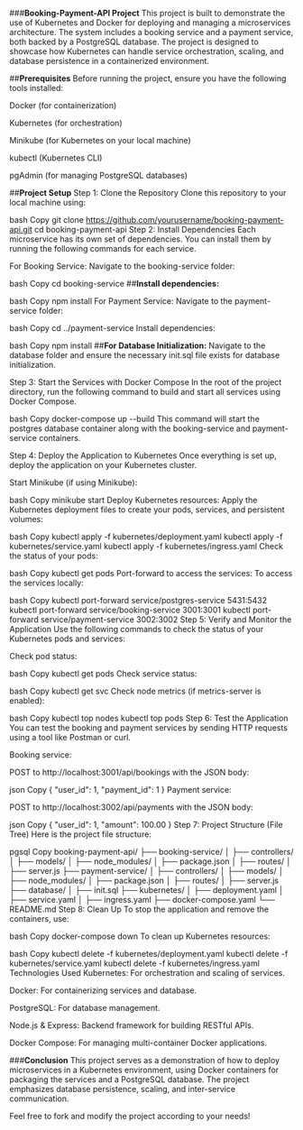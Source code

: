 ###**Booking-Payment-API Project**
This project is built to demonstrate the use of Kubernetes and Docker for deploying and managing a microservices architecture. The system includes a booking service and a payment service, both backed by a PostgreSQL database. The project is designed to showcase how Kubernetes can handle service orchestration, scaling, and database persistence in a containerized environment.

##**Prerequisites**
Before running the project, ensure you have the following tools installed:

Docker (for containerization)

Kubernetes (for orchestration)

Minikube (for Kubernetes on your local machine)

kubectl (Kubernetes CLI)

pgAdmin (for managing PostgreSQL databases)

##**Project Setup**
Step 1: Clone the Repository
Clone this repository to your local machine using:

bash
Copy
git clone https://github.com/yourusername/booking-payment-api.git
cd booking-payment-api
Step 2: Install Dependencies
Each microservice has its own set of dependencies. You can install them by running the following commands for each service.

For Booking Service:
Navigate to the booking-service folder:

bash
Copy
cd booking-service
##**Install dependencies:**

bash
Copy
npm install
For Payment Service:
Navigate to the payment-service folder:

bash
Copy
cd ../payment-service
Install dependencies:

bash
Copy
npm install
##**For Database Initialization:**
Navigate to the database folder and ensure the necessary init.sql file exists for database initialization.

Step 3: Start the Services with Docker Compose
In the root of the project directory, run the following command to build and start all services using Docker Compose.

bash
Copy
docker-compose up --build
This command will start the postgres database container along with the booking-service and payment-service containers.

Step 4: Deploy the Application to Kubernetes
Once everything is set up, deploy the application on your Kubernetes cluster.

Start Minikube (if using Minikube):

bash
Copy
minikube start
Deploy Kubernetes resources: Apply the Kubernetes deployment files to create your pods, services, and persistent volumes:

bash
Copy
kubectl apply -f kubernetes/deployment.yaml
kubectl apply -f kubernetes/service.yaml
kubectl apply -f kubernetes/ingress.yaml
Check the status of your pods:

bash
Copy
kubectl get pods
Port-forward to access the services: To access the services locally:

bash
Copy
kubectl port-forward service/postgres-service 5431:5432
kubectl port-forward service/booking-service 3001:3001
kubectl port-forward service/payment-service 3002:3002
Step 5: Verify and Monitor the Application
Use the following commands to check the status of your Kubernetes pods and services:

Check pod status:

bash
Copy
kubectl get pods
Check service status:

bash
Copy
kubectl get svc
Check node metrics (if metrics-server is enabled):

bash
Copy
kubectl top nodes
kubectl top pods
Step 6: Test the Application
You can test the booking and payment services by sending HTTP requests using a tool like Postman or curl.

Booking service:

POST to http://localhost:3001/api/bookings with the JSON body:

json
Copy
{
  "user_id": 1,
  "payment_id": 1
}
Payment service:

POST to http://localhost:3002/api/payments with the JSON body:

json
Copy
{
  "user_id": 1,
  "amount": 100.00
}
Step 7: Project Structure (File Tree)
Here is the project file structure:

pgsql
Copy
booking-payment-api/
├── booking-service/
│   ├── controllers/
│   ├── models/
│   ├── node_modules/
│   ├── package.json
│   ├── routes/
│   ├── server.js
├── payment-service/
│   ├── controllers/
│   ├── models/
│   ├── node_modules/
│   ├── package.json
│   ├── routes/
│   ├── server.js
├── database/
│   ├── init.sql
├── kubernetes/
│   ├── deployment.yaml
│   ├── service.yaml
│   ├── ingress.yaml
├── docker-compose.yaml
└── README.md
Step 8: Clean Up
To stop the application and remove the containers, use:

bash
Copy
docker-compose down
To clean up Kubernetes resources:

bash
Copy
kubectl delete -f kubernetes/deployment.yaml
kubectl delete -f kubernetes/service.yaml
kubectl delete -f kubernetes/ingress.yaml
Technologies Used
Kubernetes: For orchestration and scaling of services.

Docker: For containerizing services and database.

PostgreSQL: For database management.

Node.js & Express: Backend framework for building RESTful APIs.

Docker Compose: For managing multi-container Docker applications.

###**Conclusion**
This project serves as a demonstration of how to deploy microservices in a Kubernetes environment, using Docker containers for packaging the services and a PostgreSQL database. The project emphasizes database persistence, scaling, and inter-service communication.

Feel free to fork and modify the project according to your needs!
